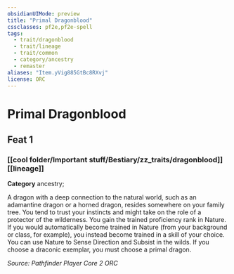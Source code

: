 ```yaml
---
obsidianUIMode: preview
title: "Primal Dragonblood"
cssclasses: pf2e,pf2e-spell
tags:
  - trait/dragonblood
  - trait/lineage
  - trait/common
  - category/ancestry
  - remaster
aliases: "Item.yVig885GtBc8RXvj"
license: ORC
---
```

# Primal Dragonblood
## Feat 1
### [[cool folder/Important stuff/Bestiary/zz_traits/dragonblood]][[lineage]]

**Category** ancestry; 




A dragon with a deep connection to the natural world, such as an adamantine dragon or a horned dragon, resides somewhere on your family tree. You tend to trust your instincts and might take on the role of a protector of the wilderness. You gain the trained proficiency rank in Nature. If you would automatically become trained in Nature (from your background or class, for example), you instead become trained in a skill of your choice. You can use Nature to Sense Direction and Subsist in the wilds. If you choose a draconic exemplar, you must choose a primal dragon.

*Source: Pathfinder Player Core 2*
*ORC*